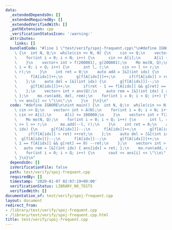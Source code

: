 ```yaml
---
data:
  _extendedDependsOn: []
  _extendedRequiredBy: []
  _extendedVerifiedWith: []
  _pathExtension: cpp
  _verificationStatusIcon: ':warning:'
  attributes:
    links: []
  bundledCode: "#line 1 \"test/verify/spoj-frequent.cpp\"\n#define IGNORE\n\nint main()\
    \ {\n  int N, Q;\n  while(cin >> N, N) {\n    cin >> Q;\n    vector< int > A(N);\n\
    \    for(int i = 0; i < N; i++) {\n      cin >> A[i];\n      A[i] += 100000;\n\
    \    }\n    vector< int > f(200001), g(200001);\n    Mo mo(N, Q);\n    for(int\
    \ i = 0; i < Q; i++) {\n      int l, r;\n      cin >> l >> r;\n      mo.add(--l,\
    \ r);\n    }\n    int ret = 0;\n    auto add = [&](int idx) {\n      g[f[A[idx]]]--;\n\
    \      f[A[idx]]++;\n      g[f[A[idx]]]++;\n      if(f[A[idx]] > ret) ++ret;\n\
    \    };\n    auto del = [&](int idx) {\n      g[f[A[idx]]]--;\n      f[A[idx]]--;\n\
    \      g[f[A[idx]]]++;\n      if(ret - 1 == f[A[idx]] && g[ret] == 0) --ret;\n\
    \    };\n    vector< int > ans(Q);\n    auto rem = [&](int idx) { ans[idx] = ret;\
    \ };\n    mo.run(add, del, rem);\n    for(int i = 0; i < Q; i++) {\n      cout\
    \ << ans[i] << \"\\n\";\n    }\n  }\n}\n"
  code: "#define IGNORE\n\nint main() {\n  int N, Q;\n  while(cin >> N, N) {\n   \
    \ cin >> Q;\n    vector< int > A(N);\n    for(int i = 0; i < N; i++) {\n     \
    \ cin >> A[i];\n      A[i] += 100000;\n    }\n    vector< int > f(200001), g(200001);\n\
    \    Mo mo(N, Q);\n    for(int i = 0; i < Q; i++) {\n      int l, r;\n      cin\
    \ >> l >> r;\n      mo.add(--l, r);\n    }\n    int ret = 0;\n    auto add = [&](int\
    \ idx) {\n      g[f[A[idx]]]--;\n      f[A[idx]]++;\n      g[f[A[idx]]]++;\n \
    \     if(f[A[idx]] > ret) ++ret;\n    };\n    auto del = [&](int idx) {\n    \
    \  g[f[A[idx]]]--;\n      f[A[idx]]--;\n      g[f[A[idx]]]++;\n      if(ret -\
    \ 1 == f[A[idx]] && g[ret] == 0) --ret;\n    };\n    vector< int > ans(Q);\n \
    \   auto rem = [&](int idx) { ans[idx] = ret; };\n    mo.run(add, del, rem);\n\
    \    for(int i = 0; i < Q; i++) {\n      cout << ans[i] << \"\\n\";\n    }\n \
    \ }\n}\n"
  dependsOn: []
  isVerificationFile: false
  path: test/verify/spoj-frequent.cpp
  requiredBy: []
  timestamp: '2020-01-07 02:07:19+09:00'
  verificationStatus: LIBRARY_NO_TESTS
  verifiedWith: []
documentation_of: test/verify/spoj-frequent.cpp
layout: document
redirect_from:
- /library/test/verify/spoj-frequent.cpp
- /library/test/verify/spoj-frequent.cpp.html
title: test/verify/spoj-frequent.cpp
---
```


